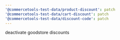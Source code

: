 ```yaml
---
'@commercetools-test-data/product-discount': patch
'@commercetools-test-data/cart-discount': patch
'@commercetools-test-data/discount-code': patch
---
```


deactivate goodstore discounts
